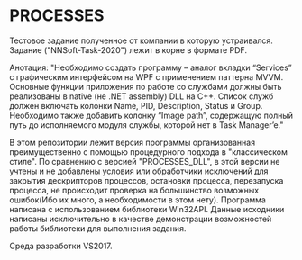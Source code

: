 # PROCESSES

Тестовое задание полученное от компании в которую устраивался. 
Задание ("NNSoft-Task-2020") лежит в корне в формате PDF.

Анотация:
"Необходимо создать программу  –  аналог вкладки “Services” с графическим интерфейсом  на  WPF  с применением  паттерна  MVVM. Основные функции приложения  по работе  со службами  должны  быть  реализованы  в  native  (не  .NET assembly)  DLL  на С++.  Список служб должен включать колонки  Name,  PID, Description,  Status  и Group. Необходимо  также  добавить колонку  “Image  path”, содержащую полный  путь  до  исполняемого  модуля  службы, которой нет в Task Manager’e."

В этом репозитории лежит версия программы организованная преимущественно с помощью процедурного подхода в "классическом стиле".  По сравнению с версией "PROCESSES_DLL", в этой версии не учтены и не добавлены условия или обработчики исключений для закрытия дескрипторов процессов, остановки процесса, перезапуска процесса, не происходит проверка на большинство возможных ошибок(Ибо их много, а необходимости в этом нету). Программа написана с использованием библиотеки Win32API. Данные исходники написаны исключительно в качестве демонстрации возможностей работы библиотеки для выполнения задания. 

Среда разработки VS2017.

